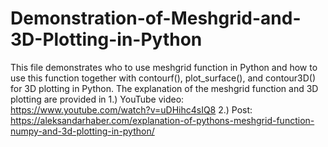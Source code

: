 # Demonstration-of-Meshgrid-and-3D-Plotting-in-Python
This file demonstrates who to use meshgrid function in Python and how to use this function together with contourf(), plot_surface(), 
and contour3D() for 3D plotting in Python. 
The explanation of the meshgrid function and 3D plotting are provided in 
1.) YouTube video: https://www.youtube.com/watch?v=uDHihc4sIQ8
2.) Post: https://aleksandarhaber.com/explanation-of-pythons-meshgrid-function-numpy-and-3d-plotting-in-python/ 
